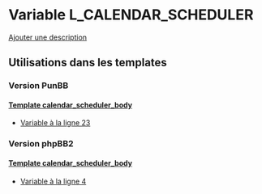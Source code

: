 # Variable L_CALENDAR_SCHEDULER
[Ajouter une description](https://fa-tvars.appspot.com/var/L_CALENDAR_SCHEDULER)

## Utilisations dans les templates

### Version PunBB

#### [Template calendar_scheduler_body](punbb/calendar_scheduler_body.md#readme)
* [Variable &agrave; la ligne 23](../punbb/calendar_scheduler_body.tpl#L23)

### Version phpBB2

#### [Template calendar_scheduler_body](subsilver/calendar_scheduler_body.md#readme)
* [Variable &agrave; la ligne 4](../subsilver/calendar_scheduler_body.tpl#L4)